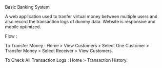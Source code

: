 Basic Banking System

A web application used to tranfer virtual money between multiple users and also record the transaction logs of dummy data. Website is responsive and mobile optimized.

Flow :

To Transfer Money : Home > View Customers > Select One Customer > Transfer Money > Select Receiver > View Customers.

To Check All Transaction Logs : Home > Transaction History.
